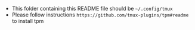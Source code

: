 - This folder containing this README file should be `~/.config/tmux`
- Please follow instructions `https://github.com/tmux-plugins/tpm#readme` to install tpm

